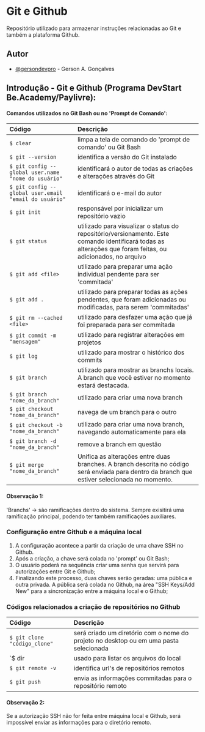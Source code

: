 
# Git e Github

Repositório utilizado para armazenar instruções relacionadas ao Git e também a plataforma Github.

## Autor

- [@gersondevpro](https://www.github.com/gersondevpro) - Gerson A. Gonçalves



## Introdução - Git e Github (Programa DevStart Be.Academy/Paylivre):

#### Comandos utilizados no Git Bash ou no 'Prompt de Comando':
| Código   | Descrição                           |
| :---------- | :---------------------------------- |
| `$ clear`   | limpa a tela de comando do 'prompt de comando' ou Git Bash |
| `$ git --version`   | identifica a versão do Git instalado |
| `$ git config --global user.name "nome do usuário"`   | identificará o autor de todas as criações e alterações através do Git |
| `$ git config --global user.email "email do usuário"`   | identificará o e-mail do autor |
| `$ git init`   | responsável por inicializar um repositório vazio |
| `$ git status`   | utilizado para visualizar o status do repositório/versionamento. Este comando identificará todas as alterações que foram feitas, ou adicionados, no arquivo |
| `$ git add <file>`   | utilizado para preparar uma ação individual pendente para ser 'commitada' |
| `$ git add .`   | utilizado para preparar todas as ações pendentes, que foram adicionadas ou modificadas, para serem 'commitadas' |
| `$ git rm --cached <file>`   | utilizado para desfazer uma ação que já foi preparada para ser commitada |
| `$ git commit -m "mensagem"`   | utilizado para registrar alterações em projetos |
| `$ git log`   | utilizado para mostrar o histórico dos commits |
| `$ git branch`   | utilizado para mostrar as branchs locais. A branch que você estiver no momento estará destacada. |
| `$ git branch "nome_da_branch"`   | utilizado para criar uma nova branch |
| `$ git checkout "nome_da_branch"`   | navega de um branch para o outro  |
| `$ git checkout -b "nome_da_branch"`   | utilizado para criar uma nova branch, navegando automaticamente para ela  |
| `$ git branch -d "nome_da_branch"`   | remove a branch em questão |
| `$ git merge "nome_da_branch"`   | Unifica as alterações entre duas branches. A branch descrita no código será enviada para dentro da branch que estiver selecionada no momento. |

#### Observação 1:
'Branchs' -> são ramificações dentro do sistema. Sempre exisitirá uma ramificação principal, podendo ter também ramificações auxiliares.
### Configuração entre Github e a máquina local

1. A configuração acontece a partir da criação de uma chave SSH no Github.
2. Após a criação, a chave será colada no 'prompt' ou Git Bash;
3. O usuário poderá na sequência criar uma senha que servirá para autorizações entre Git e Github;
4. Finalizando este processo, duas chaves serão geradas: uma pública e outra privada. A pública será colada no Github, na área "SSH Keys/Add New" para a sincronização entre a máquina local e o Github;
### Códigos relacionados a criação de repositórios no Github

| Código   | Descrição                           |
| :---------- | :---------------------------------- |
| `$ git clone "código_clone"`   | será criado um diretório com o nome do projeto no desktop ou em uma pasta selecionada |
| `$ dir   | usado para listar os arquivos do local |
| `$ git remote -v`   | identifica url's de repositórios remotos |
| `$ git push`   | envia as informações commitadas para o repositório remoto |

#### Observação 2:
Se a autorização SSH não for feita entre máquina local e Github, será impossível enviar as informações para o diretório remoto.